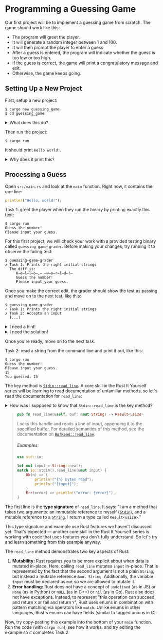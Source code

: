 # Programming a Guessing Game

Our first project will be to implement a guessing game from scratch. The game should work like this:
- The program will greet the player.
- It will generate a random integer between 1 and 100. 
- It will then prompt the player to enter a guess. 
- After a guess is entered, the program will indicate whether the guess is too low or too high. 
- If the guess is correct, the game will print a congratulatory message and exit.
- Otherwise, the game keeps going.

## Setting Up a New Project

First, setup a new project:

```console
$ cargo new guessing_game
$ cd guessing_game
```

<details>
  <summary>What does this do?</summary>
  
  The first command, `cargo new`, takes the name of the project (`guessing_game`) as the first argument. The second command changes to the new project’s directory.   
</details>

Then run the project:

```console
$ cargo run
```

It should print `Hello world!`.

<details>
  <summary>Why does it print this?</summary>
  
  This is the default behavior for new binaries. Look at `src/main.rs`.
</details>

## Processing a Guess

Open `src/main.rs` and look at the `main` function. Right now, it contains the one line:

```rust
println!("Hello, world!");
```

<task> 
<span>Task 1:</span> greet the player when they run the binary by printing exactly this text:

```console
$ cargo run
Guess the number!
Please input your guess.
```
</task>

For this first project, we will check your work with a provided testing binary called `guessing-game-grader`. Before making your changes, try running it to observe the failing test:

```console
$ guessing-game-grader
✗ Task 1: Prints the right initial strings
  The diff is:
     H̶e̶l̶l̶o̶,̶ ̶w̶o̶r̶l̶d̶!̶
     Guess the number!
     Please input your guess.
```

Once you make the correct edit, the grader should show the test as passing and move on to the next test, like this:

```console
$ guessing-game-grader
✓ Task 1: Prints the right initial strings
✗ Task 2: Accepts an input
  [...]
```

<details>
  <summary>I need a hint!</summary>
  
  TODO
</details>

<details>
  <summary>I need the solution!</summary>
  
  TODO
</details>

Once you're ready, move on to the next task.

<task> 
<span>Task 2:</span> read a string from the command line and print it out, like this:

```console
$ cargo run
Guess the number!
Please input your guess.
15
You guessed: 15
```
</task>

The key method is [`Stdin::read_line`]. A core skill in the Rust It Yourself series  will be learning to read documentation of unfamiliar methods, so let's read the documentation for `read_line`:

<details>
  <summary>How was I supposed to know that <code>Stdin::read_line</code> is the key method?</summary>

  TODO (Google, StackOverflow, ChatGPT, top-down search of the docs, ...)
</details>

> ```rust
> pub fn read_line(&self, buf: &mut String) -> Result<usize>
> ```
> Locks this handle and reads a line of input, appending it to the specified buffer.
> For detailed semantics of this method, see the documentation on [`BufRead::read_line`].
> ##### Examples
> ```rust
> use std::io;
> 
> let mut input = String::new();
> match io::stdin().read_line(&mut input) {
>     Ok(n) => {
>         println!("{n} bytes read");
>         println!("{input}");
>     }
>     Err(error) => println!("error: {error}"),
> }
> ```

The first line is the **type signature** of `read_line`. It says: "I am a method that takes two arguments: an immutable reference to myself ([`Stdin`]), and a mutable reference to a [`String`]. I return a type called `Result<usize>`."

This type signature and example use Rust features we haven't discussed yet. That's expected &mdash; another core skill in the Rust It Yourself series is working with code that uses features you don't fully understand. So let's try and learn something from this example anyway.

The `read_line` method demonstrates two key aspects of Rust: 
1. **Mutability:** Rust requires you to be more explicit about when data is mutated in-place. Here, calling `read_line` mutates `input` in-place. That is represented by the fact that the second argument is not a plain `String`, but instead a mutable reference `&mut String`. Additionally, the variable `input` must be declared as `mut` so we are allowed to mutate it. 
2. **Error handling:** Rust does not have a concept of `undefined` (as in JS) or `None` (as in Python) or `NULL` (as in C++) or `nil` (as in Go). Rust also does not have exceptions. Instead, to represent "this operation can succeed and return `X` or fail and return `Y`", Rust uses enums in combination with pattern matching via operators like `match`. Unlike enums in other languages, Rust's enums can have fields (similar to tagged unions in C).

Now, try copy-pasting this example into the bottom of your `main` function. Run the code (with `cargo run`), see how it works, and try editing the example so it completes Task 2.



[`std::io::stdin`]: https://doc.rust-lang.org/std/io/fn.stdin.html
[`Stdin`]: https://doc.rust-lang.org/std/io/struct.Stdin.html
[`Stdin::read_line`]: https://doc.rust-lang.org/std/io/struct.Stdin.html#method.read_line
[`BufRead::read_line`]: https://doc.rust-lang.org/std/io/trait.BufRead.html#method.read_line
[`String`]: https://doc.rust-lang.org/std/string/struct.String.html